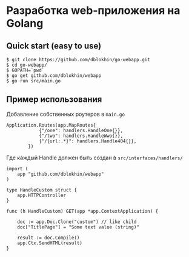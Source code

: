 # Разработка web-приложения на Golang

## Quick start (easy to use)
```
$ git clone https://github.com/dblokhin/go-webapp.git
$ cd go-webapp/
$ GOPATH=`pwd`
$ go get github.com/dblokhin/webapp 
$ go run src/main.go
```

## Пример использования
Добавление собственных роутеров в `main.go`
```
Application.Routes(app.MapRoutes{
			{"/one": handlers.HandleOne{}},
			{"/two": handlers.HandleWwo{}},
			{"/{url:.*}": handlers.Handle404{}},
		})
```
Где каждый Handle должен быть создан в `src/interfaces/handlers/`
```
import (
	app "github.com/dblokhin/webapp"
)

type HandleCustom struct {
    app.HTTPController
}

func (h HandleCustom) GET(app *app.ContextApplication) {

    doc := app.Doc.Clone("custom") // like child
    doc["TitlePage"] = "Some text value (string)"

    result := doc.Compile()
    app.Ctx.SendHTML(result)
}
```